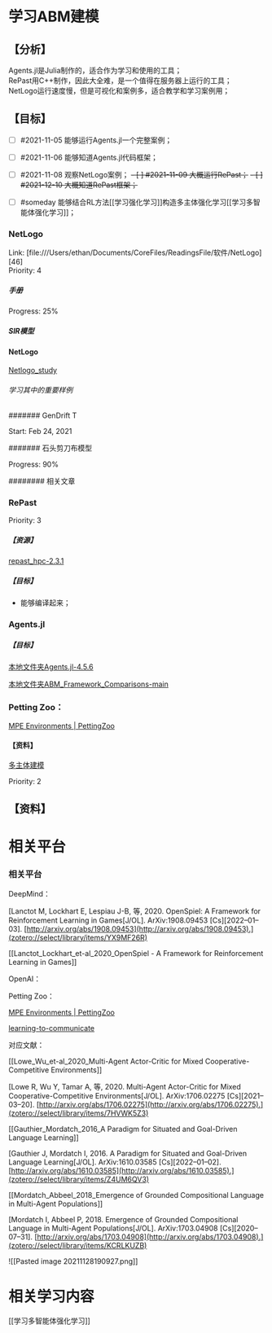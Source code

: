# 学习ABM建模  

## 【分析】  

Agents.jl是Julia制作的，适合作为学习和使用的工具；  
RePast用C++制作，因此大全难，是一个值得在服务器上运行的工具；  
NetLogo运行速度慢，但是可视化和案例多，适合教学和学习案例用；  

## 【目标】

- [ ] #2021-11-05 能够运行Agents.jl一个完整案例；  
- [ ] #2021-11-06 能够知道Agents.jl代码框架；
- [ ] #2021-11-08 观察NetLogo案例；
~~- [ ] #2021-11-09 大概运行RePast；~~
~~- [ ] #2021-12-10 大概知道RePast框架；~~
- [ ] #someday 能够结合RL方法[[学习强化学习]]构造多主体强化学习[[学习多智能体强化学习]]；



### NetLogo  

Link: [file:///Users/ethan/Documents/CoreFiles/ReadingsFile/软件/NetLogo][46]  
Priority: 4  

##### 手册  

Progress: 25%  

##### SIR模型  

#### NetLogo  

[Netlogo_study](file:///Users/ethan/LocalFiles/StudyFile/ABM_study/Netlogo_study)


###### 学习其中的重要样例  

####### GenDrift T  

Start: Feb 24, 2021  

####### 石头剪刀布模型  

Progress: 90%  

######## 相关文章  

### RePast  

Priority: 3  

##### 【资源】  

[repast_hpc-2.3.1](/Local/LocalFiles/CodesFile/ABM/repast_hpc-2.3.1)

##### 【目标】  

- 能够编译起来；  
 
### Agents.jl

 
##### 【目标】  



[本地文件夹Agents.jl-4.5.6](/Local/LocalFiles/CodesFile/ABM/Agents.jl-4.5.6)  

[本地文件夹ABM_Framework_Comparisons-main](/Local/LocalFiles/CodesFile/ABM/ABM_Framework_Comparisons-main)  


### Petting Zoo：

[MPE Environments | PettingZoo](https://github.com/Farama-Foundation/PettingZoo)

 
 
#### 【资料】  

[多主体建模](file:///Users/ethan/Documents/CoreFiles/ReadingsFile/多主体建模)

Priority: 2  




## 【资料】


# 相关平台



### 相关平台


DeepMind：

[Lanctot M, Lockhart E, Lespiau J-B, 等, 2020. OpenSpiel: A Framework for Reinforcement Learning in Games[J/OL]. ArXiv:1908.09453 [Cs][2022–01–03]. [http://arxiv.org/abs/1908.09453](http://arxiv.org/abs/1908.09453).](zotero://select/library/items/YX9MF26R)

[[Lanctot_Lockhart_et-al_2020_OpenSpiel - A Framework for Reinforcement Learning in Games]]



OpenAI：

Petting Zoo：

[MPE Environments | PettingZoo](https://github.com/Farama-Foundation/PettingZoo)


[learning-to-communicate](https://openai.com/blog/learning-to-communicate/)

对应文献：

[[Lowe_Wu_et-al_2020_Multi-Agent Actor-Critic for Mixed Cooperative-Competitive Environments]]

[Lowe R, Wu Y, Tamar A, 等, 2020. Multi-Agent Actor-Critic for Mixed Cooperative-Competitive Environments[J/OL]. ArXiv:1706.02275 [Cs][2021–03–20]. [http://arxiv.org/abs/1706.02275](http://arxiv.org/abs/1706.02275).](zotero://select/library/items/7HVWK5Z3)

[[Gauthier_Mordatch_2016_A Paradigm for Situated and Goal-Driven Language Learning]]

[Gauthier J, Mordatch I, 2016. A Paradigm for Situated and Goal-Driven Language Learning[J/OL]. ArXiv:1610.03585 [Cs][2022–01–02]. [http://arxiv.org/abs/1610.03585](http://arxiv.org/abs/1610.03585).](zotero://select/library/items/Z4UM6QV3)

[[Mordatch_Abbeel_2018_Emergence of Grounded Compositional Language in Multi-Agent Populations]]

[Mordatch I, Abbeel P, 2018. Emergence of Grounded Compositional Language in Multi-Agent Populations[J/OL]. ArXiv:1703.04908 [Cs][2020–07–31]. [http://arxiv.org/abs/1703.04908](http://arxiv.org/abs/1703.04908).](zotero://select/library/items/KCRLKUZB)

![[Pasted image 20211128190927.png]]




# 相关学习内容

[[学习多智能体强化学习]]


